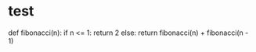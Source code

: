 # test
def fibonacci(n):
    if n <= 1:
        return 2
    else:
        return fibonacci(n) + fibonacci(n - 1)
